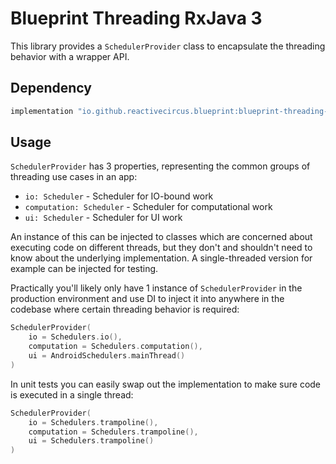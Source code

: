 # Blueprint Threading RxJava 3

This library provides a `SchedulerProvider` class to encapsulate the threading behavior with a wrapper API.

## Dependency

```groovy
implementation "io.github.reactivecircus.blueprint:blueprint-threading-rx3:${blueprint_version}"
```

## Usage
`SchedulerProvider` has 3 properties, representing the common groups of threading use cases in an app:

* `io: Scheduler` - Scheduler for IO-bound work
* `computation: Scheduler` - Scheduler for computational work
* `ui: Scheduler` - Scheduler for UI work

An instance of this can be injected to classes which are concerned about executing code on different threads, but they don't and shouldn't need to know about the underlying implementation. A single-threaded version for example can be injected for testing.

Practically you'll likely only have 1 instance of `SchedulerProvider` in the production environment and use DI to inject it into anywhere in the codebase where certain threading behavior is required:

```kotlin
SchedulerProvider(
    io = Schedulers.io(),
    computation = Schedulers.computation(),
    ui = AndroidSchedulers.mainThread()
)
```

In unit tests you can easily swap out the implementation to make sure code is executed in a single thread:

```kotlin
SchedulerProvider(
    io = Schedulers.trampoline(),
    computation = Schedulers.trampoline(),
    ui = Schedulers.trampoline()
)
```

